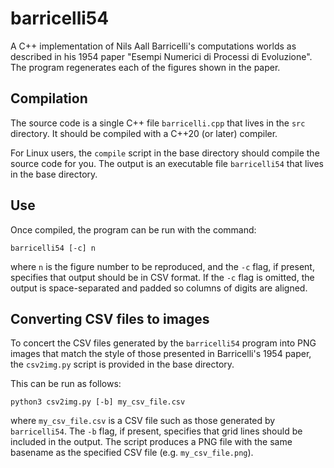 # barricelli54
A C++ implementation of Nils Aall Barricelli's computations worlds as
described in his 1954 paper "Esempi Numerici di Processi di Evoluzione".
The program regenerates each of the figures shown in the paper.

## Compilation
The source code is a single C++ file `barricelli.cpp` that lives in the `src` directory. It should be compiled with a C++20 (or later) compiler.

For Linux users, the `compile` script in the base directory should
compile the source code for you. The output is an executable file
`barricelli54` that lives in the base directory.

## Use
Once compiled, the program can be run with the command:
```
barricelli54 [-c] n
```
where `n` is the figure number to be reproduced, and the `-c` flag,
if present, specifies that output should be in CSV format. If the `-c`
flag is omitted, the output is space-separated and padded so columns
of digits are aligned.

## Converting CSV files to images
To concert the CSV files generated by the `barricelli54` program into
PNG images that match the style of those presented in Barricelli's 1954
paper, the `csv2img.py` script is provided in the base directory.

This can be run as follows:
```
python3 csv2img.py [-b] my_csv_file.csv
```
where `my_csv_file.csv` is a CSV file such as those generated by
`barricelli54`. The `-b` flag, if present, specifies that grid lines
should be included in the output. The script produces a PNG file
with the same basename as the specified CSV file (e.g. `my_csv_file.png`).



